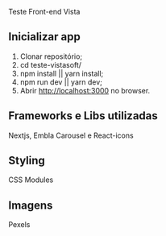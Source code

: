 Teste Front-end Vista

## Inicializar app

1) Clonar repositório;
2) cd teste-vistasoft/
3) npm install || yarn install;
4) npm run dev || yarn dev;
5) Abrir [http://localhost:3000](http://localhost:3000) no browser.


## Frameworks e Libs utilizadas

Nextjs, Embla Carousel e React-icons

## Styling

CSS Modules

## Imagens

Pexels

